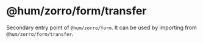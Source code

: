 # @hum/zorro/form/transfer

Secondary entry point of `@hum/zorro/form`. It can be used by importing from `@hum/zorro/form/transfer`.
